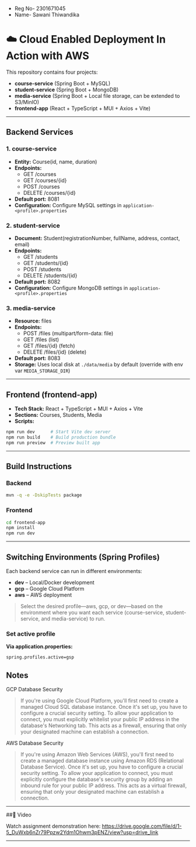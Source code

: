 - Reg No- 2301671045
- Name- Sawani Thiwandika 

# ☁️ Cloud Enabled Deployment In Action with AWS

This repository contains four projects:

- **course-service** (Spring Boot + MySQL)  
- **student-service** (Spring Boot + MongoDB)  
- **media-service** (Spring Boot + Local file storage, can be extended to S3/MinIO)  
- **frontend-app** (React + TypeScript + MUI + Axios + Vite)

---

## Backend Services

### 1. course-service
- **Entity:** Course(id, name, duration)  
- **Endpoints:**
  - GET /courses
  - GET /courses/{id}
  - POST /courses
  - DELETE /courses/{id}  
- **Default port:** 8081  
- **Configuration:** Configure MySQL settings in `application-<profile>.properties`

### 2. student-service
- **Document:** Student(registrationNumber, fullName, address, contact, email)  
- **Endpoints:**
  - GET /students
  - GET /students/{id}
  - POST /students
  - DELETE /students/{id}  
- **Default port:** 8082  
- **Configuration:** Configure MongoDB settings in `application-<profile>.properties`

### 3. media-service
- **Resource:** files  
- **Endpoints:**
  - POST /files (multipart/form-data: file)
  - GET /files (list)
  - GET /files/{id} (fetch)
  - DELETE /files/{id} (delete)  
- **Default port:** 8083  
- **Storage:** Uses local disk at `./data/media` by default (override with env var `MEDIA_STORAGE_DIR`)

---

## Frontend (frontend-app)
- **Tech Stack:** React + TypeScript + MUI + Axios + Vite  
- **Sections:** Courses, Students, Media  
- **Scripts:**
```bash
npm run dev      # Start Vite dev server
npm run build    # Build production bundle
npm run preview  # Preview built app
````

---

## Build Instructions

### Backend

```bash
mvn -q -e -DskipTests package
```

### Frontend

```bash
cd frontend-app
npm install
npm run dev
```

---

## Switching Environments (Spring Profiles)

Each backend service can run in different environments:

* **dev** – Local/Docker development
* **gcp** – Google Cloud Platform
* **aws** – AWS deployment

> Select the desired profile—aws, gcp, or dev—based on the environment where you want each service (course-service, student-service, and media-service) to run.

### Set active profile

**Via application.properties:**

```properties
spring.profiles.active=gsp
```

## Notes

GCP Database Security
> If you're using Google Cloud Platform, you'll first need to create a managed Cloud SQL database instance. Once it's set up, you have to configure a crucial security setting. To allow your application to connect, you must explicitly whitelist your public IP address in the database's Networking tab. This acts as a firewall, ensuring that only your designated machine can establish a connection.

AWS Database Security
>If you're using Amazon Web Services (AWS), you'll first need to create a managed database instance using Amazon RDS (Relational Database Service). Once it's set up, you have to configure a crucial security setting. To allow your application to connect, you must explicitly configure the database's security group by adding an inbound rule for your public IP address. This acts as a virtual firewall, ensuring that only your designated machine can establish a connection.
---

##🎥 Video

Watch assignment demonstration here:
https://drive.google.com/file/d/1-5_DuWxb6nZr79Ppzw2Ydm1Ohwm3pENZ/view?usp=drive_link

---

